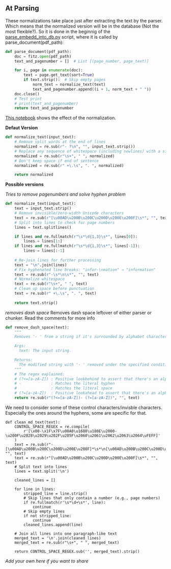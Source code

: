 ## At Parsing
These normalizations take place just after extracting the text by the parser. Which means that the normalized version will be in the database (Not the most flexible?). So it is done in the beginnig of the [parse_embedd_into_db.py](https://github.com/dc91/RAG/blob/main/parse_embedd_into_db.py) script, where it is called by parse_document(pdf_path):
 
```python
def parse_document(pdf_path):
    doc = fitz.open(pdf_path)
    text_and_pagenumber = []  # List [(page_number, page_text)]

    for i, page in enumerate(doc):
        text = page.get_text(sort=True)
        if text.strip():  # Skip empty pages
            norm_text = normalize_text(text)
            text_and_pagenumber.append((i + 1, norm_text + " "))
    doc.close()
    # Test print
    # print(text_and_pagenumber)
    return text_and_pagenumber
```
[This notebook](https://github.com/dc91/RAG/blob/main/extra_scripts/jupyter/RAG_project.ipynb) shows the effect of the normalization.

**Defaut Version**

```python
def normalize_text(input_text):
    # Remove split words at the end of lines
    normalized = re.sub(r"- ?\n", "", input_text.strip())
    # Replace any sequence of whitespace (including newlines) with a single space
    normalized = re.sub(r"\s+", " ", normalized)
    # Don't keep space if end of sentence
    normalized = re.sub(r" +\.\s", ". ", normalized)

    return normalized
```

**Possible versions**

*Tries to remove pagenumbers and solve hyphen problem*

```python
def normalize_text(input_text):
    text = input_text.strip()
    # Remove invisible/zero-width Unicode characters
    text = re.sub(r"[\u00AD\u200B\u200C\u200D\u200E\u200F]\s*", "", text)
    # Split into lines to check for page numbers
    lines = text.splitlines()

    if lines and re.fullmatch(r"\s*\d{1,3}\s*", lines[0]):
        lines = lines[1:]
    if lines and re.fullmatch(r"\s*\d{1,3}\s*", lines[-1]):
        lines = lines[:-1]
        
    # Re-join lines for further processing
    text = "\n".join(lines)
    # Fix hyphenated line breaks: "infor-\nmation" → "information"
    text = re.sub(r"-\s*\n\s*", "", text)
    # Normalize whitespace
    text = re.sub(r"\s+", " ", text)
    # Clean up space before punctuation
    text = re.sub(r" +\.\s", ". ", text)
    
    return text.strip()
```

*removes dash space*
Removes dash space leftover of either parser or chunker. Read the comments for more info
```python
def remove_dash_space(text):
    """
    Removes '- ' from a string if it's surrounded by alphabet characters.

    Args:
      text: The input string.

    Returns:
      The modified string with '- ' removed under the specified conditions.
    """
    # The regex explained:
    # (?<=[a-zA-Z]) : Positive lookbehind to assert that there's an alphabet character before '- '
    # -             : Matches the literal hyphen
    #               : Matches the literal space
    # (?=[a-zA-Z])  : Positive lookahead to assert that there's an alphabet character after '- '
    return re.sub(r"(?<=[a-zA-Z])- (?=[a-zA-Z])", "", text)
```

We need to consider some of these control characters/invisble characters. Especially the ones around the hyphens, some are specific for that.
```
def clean_md_text(text):
    CONTROL_SPACE_REGEX = re.compile(
        r'[\x00-\x1F\x7F\u00A0\u1680\u180E\u2000-\u200F\u2028\u2029\u202F\u205F\u2060\u2061\u2062\u2063\u2064\uFEFF]'
    )
    text = re.sub(r"-[\u00AD\u200B\u200C\u200D\u200E\u200F]*\s*\n[\u00AD\u200B\u200C\u200D\u200E\u200F]*\s*", "", text)
    text = re.sub(r"[\u00AD\u200B\u200C\u200D\u200E\u200F]\s*", "", text)
    # Split text into lines
    lines = text.split('\n')
    
    cleaned_lines = []
    
    for line in lines:
        stripped_line = line.strip()
        # Skip lines that only contain a number (e.g., page numbers)
        if re.fullmatch(r'\s*\d+\s*', line):
            continue
        # Skip empty lines
        if not stripped_line:
            continue
        cleaned_lines.append(line)
    
    # Join all lines into one paragraph-like text
    merged_text = '\n'.join(cleaned_lines)
    merged_text = re.sub(r"\s+", " ", merged_text)
    
    return CONTROL_SPACE_REGEX.sub('', merged_text).strip()
```
*Add your own here if you want to share*
